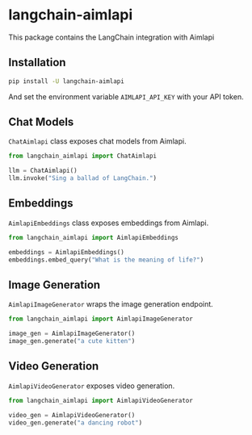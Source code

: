 # langchain-aimlapi

This package contains the LangChain integration with Aimlapi

## Installation

```bash
pip install -U langchain-aimlapi
```

And set the environment variable `AIMLAPI_API_KEY` with your API token.
## Chat Models

`ChatAimlapi` class exposes chat models from Aimlapi.

```python
from langchain_aimlapi import ChatAimlapi

llm = ChatAimlapi()
llm.invoke("Sing a ballad of LangChain.")
```

## Embeddings

`AimlapiEmbeddings` class exposes embeddings from Aimlapi.

```python
from langchain_aimlapi import AimlapiEmbeddings

embeddings = AimlapiEmbeddings()
embeddings.embed_query("What is the meaning of life?")
```

## Image Generation

`AimlapiImageGenerator` wraps the image generation endpoint.

```python
from langchain_aimlapi import AimlapiImageGenerator

image_gen = AimlapiImageGenerator()
image_gen.generate("a cute kitten")
```

## Video Generation

`AimlapiVideoGenerator` exposes video generation.

```python
from langchain_aimlapi import AimlapiVideoGenerator

video_gen = AimlapiVideoGenerator()
video_gen.generate("a dancing robot")
```
